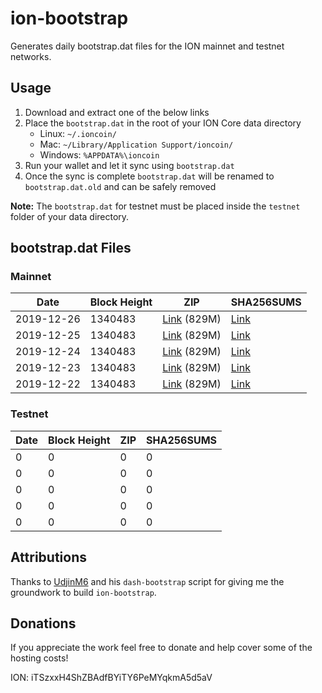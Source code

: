 # ion-bootstrap

Generates daily bootstrap.dat files for the ION mainnet and testnet networks.

## Usage

1. Download and extract one of the below links
2. Place the `bootstrap.dat` in the root of your ION Core data directory
    - Linux: `~/.ioncoin/`
    - Mac: `~/Library/Application Support/ioncoin/`
    - Windows: `%APPDATA%\ioncoin`
3. Run your wallet and let it sync using `bootstrap.dat`
4. Once the sync is complete `bootstrap.dat` will be renamed to `bootstrap.dat.old` and can be safely removed

**Note:** The `bootstrap.dat` for testnet must be placed inside the `testnet` folder of your data directory.

## bootstrap.dat Files

### Mainnet

|    Date    | Block Height | ZIP | SHA256SUMS |
| ---------- | ------------ | --- | ---------- |
| 2019-12-26 | 1340483 | [Link](https://s3-ap-southeast-2.amazonaws.com/ion-bootstrap/mainnet/2019-12-26/bootstrap.dat.zip) (829M) | [Link](https://s3-ap-southeast-2.amazonaws.com/ion-bootstrap/mainnet/2019-12-26/SHA256SUMS) |
| 2019-12-25 | 1340483 | [Link](https://s3-ap-southeast-2.amazonaws.com/ion-bootstrap/mainnet/2019-12-25/bootstrap.dat.zip) (829M) | [Link](https://s3-ap-southeast-2.amazonaws.com/ion-bootstrap/mainnet/2019-12-25/SHA256SUMS) |
| 2019-12-24 | 1340483 | [Link](https://s3-ap-southeast-2.amazonaws.com/ion-bootstrap/mainnet/2019-12-24/bootstrap.dat.zip) (829M) | [Link](https://s3-ap-southeast-2.amazonaws.com/ion-bootstrap/mainnet/2019-12-24/SHA256SUMS) |
| 2019-12-23 | 1340483 | [Link](https://s3-ap-southeast-2.amazonaws.com/ion-bootstrap/mainnet/2019-12-23/bootstrap.dat.zip) (829M) | [Link](https://s3-ap-southeast-2.amazonaws.com/ion-bootstrap/mainnet/2019-12-23/SHA256SUMS) |
| 2019-12-22 | 1340483 | [Link](https://s3-ap-southeast-2.amazonaws.com/ion-bootstrap/mainnet/2019-12-22/bootstrap.dat.zip) (829M) | [Link](https://s3-ap-southeast-2.amazonaws.com/ion-bootstrap/mainnet/2019-12-22/SHA256SUMS) |

### Testnet

|    Date    | Block Height | ZIP | SHA256SUMS |
| ---------- | ------------ | --- | ---------- |
| 0 | 0 | 0 | 0 |
| 0 | 0 | 0 | 0 |
| 0 | 0 | 0 | 0 |
| 0 | 0 | 0 | 0 |
| 0 | 0 | 0 | 0 |

## Attributions

Thanks to [UdjinM6](https://github.com/UdjinM6) and his `dash-bootstrap` script
for giving me the groundwork to build `ion-bootstrap`.

## Donations

If you appreciate the work feel free to donate and help cover some of the
hosting costs!

ION: iTSzxxH4ShZBAdfBYiTY6PeMYqkmA5d5aV
